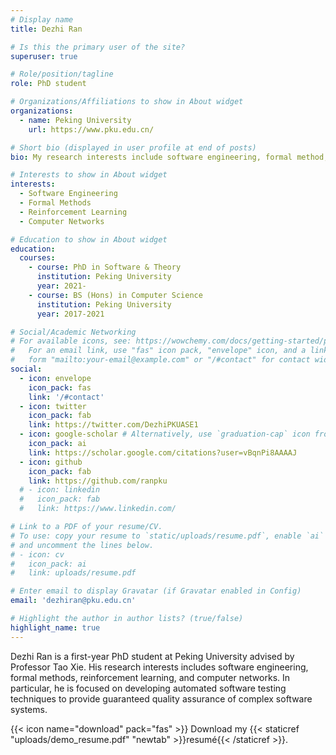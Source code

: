 ```yaml
---
# Display name
title: Dezhi Ran

# Is this the primary user of the site?
superuser: true

# Role/position/tagline
role: PhD student

# Organizations/Affiliations to show in About widget
organizations:
  - name: Peking University
    url: https://www.pku.edu.cn/

# Short bio (displayed in user profile at end of posts)
bio: My research interests include software engineering, formal method, and artificial intelligence.

# Interests to show in About widget
interests:
  - Software Engineering
  - Formal Methods
  - Reinforcement Learning
  - Computer Networks

# Education to show in About widget
education:
  courses:
    - course: PhD in Software & Theory
      institution: Peking University
      year: 2021-
    - course: BS (Hons) in Computer Science
      institution: Peking University
      year: 2017-2021

# Social/Academic Networking
# For available icons, see: https://wowchemy.com/docs/getting-started/page-builder/#icons
#   For an email link, use "fas" icon pack, "envelope" icon, and a link in the
#   form "mailto:your-email@example.com" or "/#contact" for contact widget.
social:
  - icon: envelope
    icon_pack: fas
    link: '/#contact'
  - icon: twitter
    icon_pack: fab
    link: https://twitter.com/DezhiPKUASE1
  - icon: google-scholar # Alternatively, use `graduation-cap` icon from `fab` icon pack
    icon_pack: ai
    link: https://scholar.google.com/citations?user=vBqnPi8AAAAJ
  - icon: github
    icon_pack: fab
    link: https://github.com/ranpku
  # - icon: linkedin
  #   icon_pack: fab
  #   link: https://www.linkedin.com/

# Link to a PDF of your resume/CV.
# To use: copy your resume to `static/uploads/resume.pdf`, enable `ai` icons in `params.toml`,
# and uncomment the lines below.
# - icon: cv
#   icon_pack: ai
#   link: uploads/resume.pdf

# Enter email to display Gravatar (if Gravatar enabled in Config)
email: 'dezhiran@pku.edu.cn'

# Highlight the author in author lists? (true/false)
highlight_name: true
---
```


Dezhi Ran is a first-year PhD student at Peking University advised by Professor Tao Xie. His research interests includes software engineering, formal methods, reinforcement learning, and computer networks. 
In particular, he is focused on developing automated software testing techniques to provide guaranteed quality assurance of complex software systems.



{{< icon name="download" pack="fas" >}} Download my {{< staticref "uploads/demo_resume.pdf" "newtab" >}}resumé{{< /staticref >}}.
